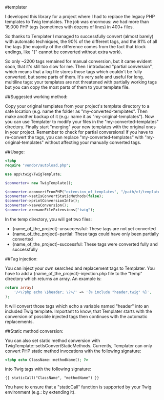#templater

I developed this library for a project where I had to replace the legacy PHP templates to Twig templates. The job was
enormous: we had more than 16,000 PHP tags (sometimes with dozens of lines) in 400+ files.
 
So thanks to Templater I managed to successfully convert (almost barely) with automatic techniques, the 90% of the
different tags, and the 81% of all the tags (the majority of the difference comes from the fact that block endings, like
"}" cannot be converted without extra work).
 
So only ~2200 tags remained for manual conversion, but it came evident soon, that it's still too slow for me. Then I
introduced "partial conversion", which means that a log file stores those tags which couldn't be fully converted,
but some parts of them. It's very safe and useful for long, multiline tags: your templates are not threatened with
partially working tags but you can copy the most parts of them to your template file.

##Suggested working method:

Copy your original templates from your project's template directory to a safe location (e.g. name the folder as
"my-converted-templates". Then make another backup of it (e.g.: name it as "my-original-templates"). Now you can use
Templater to modify your files in the "my-converted-templates" directory. Finally start "merging" your new templates
with the original ones in your project. Remember to check for partial conversions! If you have to re-convert the tags,
you can replace "my-converted-templates" with "my-original-templates" without affecting your manually converted tags.

##Usage:

```php
<?php
require "vendor/autoload.php";

use app\twig\TwigTemplate;

$converter= new TwigTemplate();

$converter->convertFromPHP("extension_of_templates", "/path/of/templates", "name_of_the_project");
$converter->setIsConvertStaticMethods(false);
$converter->printConversionInfo();
$converter->saveConversion();
$converter->renameFileExtensions("twig");
```

In the temp directory, you will get two files:
- {name_of_the_project}-unsuccessful: These tags are not yet converted
- {name_of_the_project}-partial: These tags could have only been partially converted
- {name_of_the_project}-successful: These tags were converted fully and successfully

##Tag injection:

You can inject your own searched and replacement tags to Templater. You have to add a {name_of_the_project}-injection.php file to the "temp" directory which returns an array. An example is:

```php
return array(
    '/<\?php echo \$header; \?>/' => '{% include "header.twig" %}',
);
```

It will convert those tags which echo a variable named "header" into an included Twig template. Important to know,
that Templater starts with the conversion of possible injected tags then continues with the automatic replacements.

##Static method conversion:

You can also set static method conversion with TwigTemplate::setIsConvertStaticMethods. Currently, Templater can only
convert PHP static method invocations with the following signature:
```php
<?php echo ClassName::methodName(); ?>
```
into Twig tags with the following signature:
```
{{ staticCall("ClassName", "methodName") }}
```
You have to ensure that a "staticCall" function is supported by your Twig environment (e.g.: by extending it).
